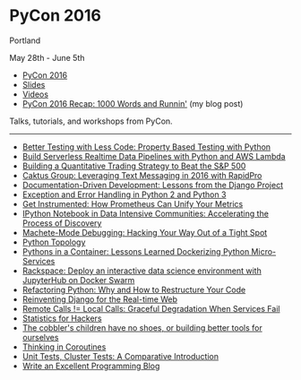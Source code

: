 # PyCon 2016

Portland

May 28th - June 5th

- [PyCon 2016](https://us.pycon.org/2016/)
- [Slides](https://speakerdeck.com/pycon2016)
- [Videos](https://www.youtube.com/channel/UCwTD5zJbsQGJN75MwbykYNw/feed)
- [PyCon 2016 Recap: 1000 Words and Runnin'](http://blog.tedmiston.com/pycon-2016/) (my blog post)

Talks, tutorials, and workshops from PyCon.

---

- [Better Testing with Less Code: Property Based Testing with Python](Better%20Testing%20with%20Less%20Code%20-%20Property%20Based%20Testing%20with%20Python.md)
- [Build Serverless Realtime Data Pipelines with Python and AWS Lambda](Build%20Serverless%20Realtime%20Data%20Pipelines%20with%20Python%20and%20AWS%20Lambda.md)
- [Building a Quantitative Trading Strategy to Beat the S&P 500](Building%20a%20Quantitative%20Trading%20Strategy%20to%20Beat%20the%20S%26P%20500.md)
- [Caktus Group: Leveraging Text Messaging in 2016 with RapidPro](Caktus%20Group%20-%20Leveraging%20Text%20Messaging%20in%202016%20with%20RapidPro.md)
- [Documentation-Driven Development: Lessons from the Django Project](Documentation-Driven%20Development%20-%20Lessons%20from%20the%20Django%20Project.md)
- [Exception and Error Handling in Python 2 and Python 3](Exception%20and%20Error%20Handling%20in%20Python%202%20and%20Python%203.md)
- [Get Instrumented: How Prometheus Can Unify Your Metrics](Get%20Instrumented%20-%20How%20Prometheus%20Can%20Unify%20Your%20Metrics.md)
- [IPython Notebook in Data Intensive Communities: Accelerating the Process of Discovery](IPython%20Notebook%20in%20Data%20Intensive%20Communities%20-%20Accelerating%20the%20Process%20of%20Discovery.md)
- [Machete-Mode Debugging: Hacking Your Way Out of a Tight Spot](Machete-Mode%20Debugging%20-%20Hacking%20Your%20Way%20Out%20of%20a%20Tight%20Spot.md)
- [Python Topology](Python%20Topology.md)
- [Pythons in a Container: Lessons Learned Dockerizing Python Micro-Services](Pythons%20in%20a%20Container%20-%20Lessons%20Learned%20Dockerizing%20Python%20Micro-Services.md)
- [Rackspace: Deploy an interactive data science environment with JupyterHub on Docker Swarm](Rackspace%20-%20Deploy%20an%20interactive%20data%20science%20environment%20with%20JupyterHub%20on%20Docker%20Swarm.md)
- [Refactoring Python: Why and How to Restructure Your Code](Refactoring%20Python%20-%20Why%20and%20How%20to%20Restructure%20Your%20Code.md)
- [Reinventing Django for the Real-time Web](Reinventing%20Django%20for%20the%20Real-time%20Web.md)
- [Remote Calls != Local Calls: Graceful Degradation When Services Fail](Remote%20Calls%20!%3D%20Local%20Calls%20-%20Graceful%20Degradation%20When%20Services%20Fail.md)
- [Statistics for Hackers](Statistics%20for%20Hackers.md)
- [The cobbler's children have no shoes, or building better tools for ourselves](The%20cobbler's%20children%20have%20no%20shoes%2C%20or%20building%20better%20tools%20for%20ourselves.md)
- [Thinking in Coroutines](Thinking%20in%20Coroutines.md)
- [Unit Tests, Cluster Tests: A Comparative Introduction](Unit%20Tests%2C%20Cluster%20Tests%20-%20A%20Comparative%20Introduction.md)
- [Write an Excellent Programming Blog](Write%20an%20Excellent%20Programming%20Blog/Write%20an%20Excellent%20Programming%20Blog.md)
